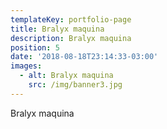 ```yaml
---
templateKey: portfolio-page
title: Bralyx maquina
description: Bralyx maquina
position: 5
date: '2018-08-18T23:14:33-03:00'
images:
  - alt: Bralyx maquina
    src: /img/banner3.jpg
---
```

Bralyx maquina
